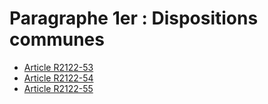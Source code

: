 # Paragraphe 1er : Dispositions communes &#13;
&#13;
&#13;


* [Article R2122-53](./LEGIARTI000024280472.md)
* [Article R2122-54](./LEGIARTI000024280475.md)
* [Article R2122-55](./LEGIARTI000024280477.md)
